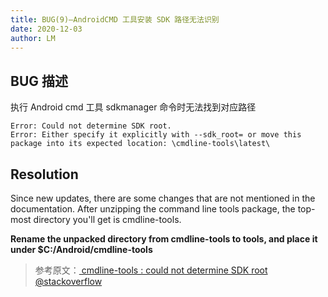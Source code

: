 ```yaml
---
title: BUG(9)—AndroidCMD 工具安装 SDK 路径无法识别
date: 2020-12-03
author: LM
---
```


## BUG 描述

执行 Android cmd 工具 sdkmanager 命令时无法找到对应路径

```shell
Error: Could not determine SDK root. 
Error: Either specify it explicitly with --sdk_root= or move this package into its expected location: \cmdline-tools\latest\
```

## Resolution

Since new updates, there are some changes that are not mentioned in the documentation. After unzipping the command line tools package, the top-most directory you'll get is cmdline-tools. 

**Rename the unpacked directory from cmdline-tools to tools, and place it under $C:/Android/cmdline-tools**

> 参考原文：[ cmdline-tools : could not determine SDK root  @stackoverflow ](https://stackoverflow.com/questions/65262340/cmdline-tools-could-not-determine-sdk-root)


